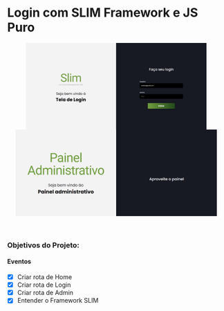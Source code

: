 # Login com SLIM Framework e JS Puro 

<div align="center">
  <img align="center" src="https://github.com/Marlon-Paulo-da-Silva/Login-SLIM-PHP-JS/blob/main/recursos/image_2022_08_23T17_58_27_366Z.png" alt="demo" height="200">
  <img align="center" src="https://github.com/Marlon-Paulo-da-Silva/Login-SLIM-PHP-JS/blob/main/recursos/image_2022_08_23T17_58_36_584Z.png" alt="demo" height="200">
</div>
 
<br />
<br />
<h3>Objetivos do Projeto:</h3>

<h4>Eventos</h4>

- [X] Criar rota de Home
- [X] Criar rota de Login
- [X] Criar rota de Admin
- [X] Entender o Framework SLIM